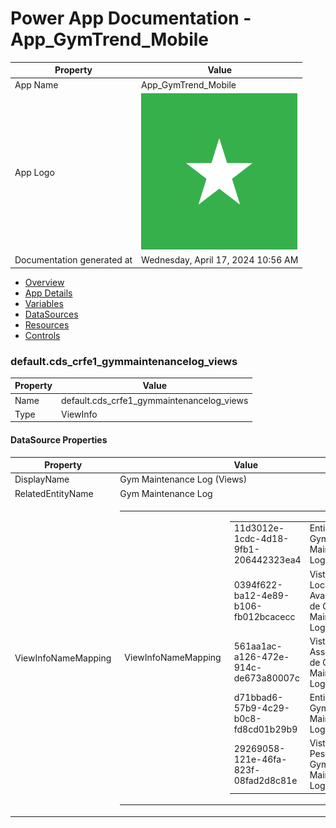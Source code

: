 ﻿# Power App Documentation \- App\_GymTrend\_Mobile

| Property                   | Value                                   |
| -------------------------- | --------------------------------------- |
| App Name                   | App\_GymTrend\_Mobile                   |
| App Logo                   | ![App Logo](resources/applogoSmall.png) |
| Documentation generated at | Wednesday, April 17, 2024 10:56 AM      |

- [Overview](index-App_GymTrend_Mobile.md)
- [App Details](appdetails-App_GymTrend_Mobile.md)
- [Variables](variables-App_GymTrend_Mobile.md)
- [DataSources](datasources-App_GymTrend_Mobile.md)
- [Resources](resources-App_GymTrend_Mobile.md)
- [Controls](controls-App_GymTrend_Mobile.md)

### default.cds\_crfe1\_gymmaintenancelog\_views

| Property | Value                                        |
| -------- | -------------------------------------------- |
| Name     | default.cds\_crfe1\_gymmaintenancelog\_views |
| Type     | ViewInfo                                     |

#### DataSource Properties

| Property            | Value                                                                                                                                                                                                                                                                                                                                                                                                                                                                                                                                                                                                            |
| ------------------- | ---------------------------------------------------------------------------------------------------------------------------------------------------------------------------------------------------------------------------------------------------------------------------------------------------------------------------------------------------------------------------------------------------------------------------------------------------------------------------------------------------------------------------------------------------------------------------------------------------------------- |
| DisplayName         | Gym Maintenance Log (Views)                                                                                                                                                                                                                                                                                                                                                                                                                                                                                                                                                                                      |
| RelatedEntityName   | Gym Maintenance Log                                                                                                                                                                                                                                                                                                                                                                                                                                                                                                                                                                                              |
| ViewInfoNameMapping | <table><tr><td>ViewInfoNameMapping</td><td><table><tr><td>11d3012e-1cdc-4d18-9fb1-206442323ea4</td><td>Entidades Gym Maintenance Log Inativas</td></tr><tr><td>0394f622-ba12-4e89-b106-fb012bcacecc</td><td>Vista Localização Avançada de Gym Maintenance Log</td></tr><tr><td>561aa1ac-a126-472e-914c-de673a80007c</td><td>Vista Associada de Gym Maintenance Log</td></tr><tr><td>d71bbad6-57b9-4c29-b0c8-fd8cd01b29b9</td><td>Entidades Gym Maintenance Log Ativas</td></tr><tr><td>29269058-121e-46fa-823f-08fad2d8c81e</td><td>Vista de Pesquisa de Gym Maintenance Log</td></tr></table></td></tr></table> |
